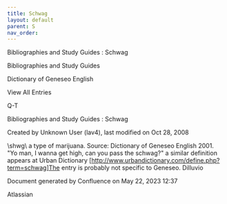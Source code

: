 ```yaml
---
title: Schwag
layout: default
parent: S
nav_order:
---
```


Bibliographies and Study Guides : Schwag

Bibliographies and Study Guides

Dictionary of Geneseo English

View All Entries

Q-T

Bibliographies and Study Guides : Schwag

Created by  Unknown User (lav4), last modified on Oct 28, 2008

\shwg\  a type of marijuana. Source: Dictionary of Geneseo English 2001. &quot;Yo man, I wanna get high, can you pass the schwag?&quot; a similar definition appears at Urban Dictionary [http://www.urbandictionary.com/define.php?term=schwag]The entry is probably not specific to Geneseo. Dilluvio

Document generated by Confluence on May 22, 2023 12:37

Atlassian
